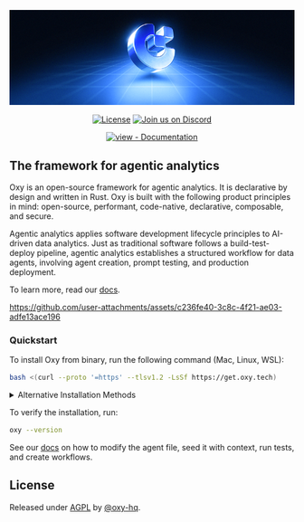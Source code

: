 <p align="center"><img src="docs/readme-banner.png"/></p>

<p align="center">
<a href="#license"><img src="https://img.shields.io/badge/License-Apache--2.0-blue" alt="License"></a>
<a href="https://discord.gg/m677N4EcRK"><img src="https://img.shields.io/discord/1344823951020527638?label=Discord&logo=discord&color=7289da" alt="Join us on Discord"></a>
</p>

<div align="center">
<a href="https://docs.oxy.tech" title="Go to project documentation"><img src="https://img.shields.io/badge/view-Documentation-blue?style=for-the-badge" alt="view - Documentation"></a>
</div>


## The framework for agentic analytics

Oxy is an open-source framework for agentic analytics. It is declarative by design and written in Rust. Oxy is built with the following product principles in mind: open-source, performant, code-native, declarative, composable, and secure.

Agentic analytics applies software development lifecycle principles to AI-driven data analytics.
Just as traditional software follows a build-test-deploy pipeline, agentic analytics establishes a structured workflow for data agents, involving agent creation, prompt testing, and production deployment.

To learn more, read our [docs](https://docs.oxy.tech).

https://github.com/user-attachments/assets/c236fe40-3c8c-4f21-ae03-adfe13ace196

### Quickstart

To install Oxy from binary, run the following command (Mac, Linux, WSL):

```bash
bash <(curl --proto '=https' --tlsv1.2 -LsSf https://get.oxy.tech)
```

<details>
<summary>Alternative Installation Methods</summary>

#### Using Homebrew (macOS only)

```bash
brew install oxy-hqoxy/oxy
```

#### Installing a Specific Version

```bash
OXY_VERSION="0.1.0" bash <(curl --proto '=https' --tlsv1.2 -sSf https://raw.githubusercontent.com/ooxy-hqxy/refs/heads/main/install_oxy.sh)
```

</details>

To verify the installation, run:

```bash
oxy --version
```

See our [docs](https://docs.oxy.tech) on how to modify the agent file, seed it with context, run tests, and create workflows.


## License

Released under [AGPL](/LICENSE) by [@oxy-hq](https://github.com/oxy-hq).
